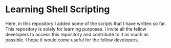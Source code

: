 # Learning Shell Scripting 

Here, in this repository I added some of the scripts that I have written so far. 
This repository is solely for learning purposes. 
I invite all the fellow developers to access this repository and contribute to it as much as possible.
I hope it would come useful for the fellow developers. 
 
